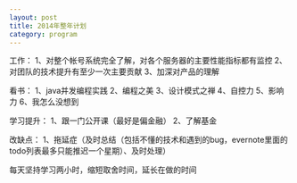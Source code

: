 ```yaml
---
layout: post
title: 2014年整年计划
category: program
---
```


工作：
1、对整个帐号系统完全了解，对各个服务器的主要性能指标都有监控
2、对团队的技术提升有至少一次主要贡献
3、加深对产品的理解

看书：
1、java并发编程实践
2、编程之美
3、设计模式之禅
4、自控力
5、影响力
6、我怎么没想到

学习提升：
1、跟一门公开课（最好是偏金融）
2、了解基金

改缺点：
1、拖延症（及时总结（包括不懂的技术和遇到的bug，evernote里面的todo列表最多只能推迟一个星期）、及时处理）

每天坚持学习两小时，缩短取舍时间，延长在做的时间